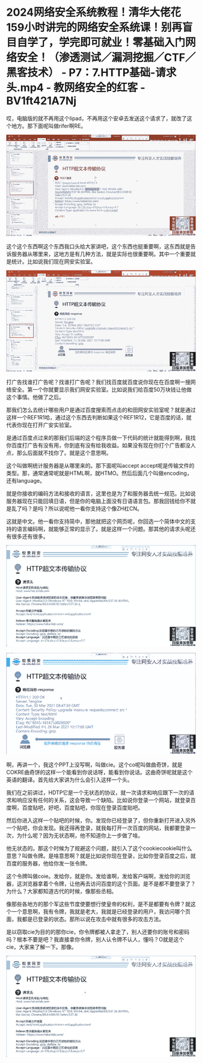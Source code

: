 # 2024网络安全系统教程！清华大佬花159小时讲完的网络安全系统课！别再盲目自学了，学完即可就业！零基础入门网络安全！（渗透测试／漏洞挖掘／CTF／黑客技术） - P7：7.HTTP基础-请求头.mp4 - 教网络安全的红客 - BV1ft421A7Nj

哎，电脑版的就不再用这个Iipad，不再用这个安卓去发送这个请求了，就改了这个地方。那下面呢叫做rifer啊RE。



![](img/98cb3e6d09ca4470d5490a880255e57f_1.png)

这个这个东西啊这个东西我口头给大家讲吧，这个东西也挺重要啊，这东西就是告诉服务器从哪里来，这地方是有几种方法，就是实际也很重要啊。其中一个重要就是统计。比如说我们现在网安实验室。



![](img/98cb3e6d09ca4470d5490a880255e57f_3.png)

打广告找谁打广告呢？找谁打广告呢？我们找百度就百度说你现在在百度啊一搜网络安全。第一个你就要显示我们网安实验室。比如说我们给百度50万块钱让他做这个事情。他做了之后。

那我们怎么去统计哪些用户是通过百度搜索而点击的和田网安实验室呢？就是通过这样一个REF1R1哈，通过这个东西去判断如果这个REF1R12，它是百度的话，就代表你现在打开广安实验室。

是通过百度点过来的那我们后端的这个程序员做一下代码的统计就能得到啊，我找你百度打广告有没有用，你到底有没有给我收益。如果没有现在你打个广告都没人点，那么后面就不找你了。就是这个意思啊。

这个叫做啊统计服务器是从哪里来的。那下面呢叫accept accept呢是传输文件的类型。那，通常通常呢就是HTML啊，就HTMO。然后后面几个叫做encoding，还有language。

就是你接收的编码方法和接收的语言，这里也是为了和服务器去统一规范。比如说服务器现在只能回填日语，但是你的电脑上面没有日语语言包。那我回钱给你不就是乱了吗？是吗？所以说呢他一看你支持这个像ZH杠CN。

这就是中文。他一看你支持简中，那他就把这个网页呢，你回选一个简体中文的支持的语言编码啊，就能够正常的显示了。就是这样一个问题。那其他的请求头呢还有很多还有很多。



![](img/98cb3e6d09ca4470d5490a880255e57f_5.png)

![](img/98cb3e6d09ca4470d5490a880255e57f_6.png)

啊，再讲一个，我这个PPT上没写啊，叫做cie。这个co呢叫做曲奇饼，就是COKRE曲奇饼的这样一个能看到你说话呀，能看到你说话。这曲奇饼呢就是这个英语的翻译。首先给大家讲为什么会引入这样一个头。

我们在之前讲过，HDTP它是一个无状态的协议，就一次请求和响应跟下一次的请求和响应没有任何的关系，这会导致一个缺陷。比如说你登录一个网站，就登录百度啊，百度贴吧，好吧，百度贴吧，你现在登录百度贴吧。

然后你进入这样一个贴吧的时候，你。发现你已经登录了，但你重新打开进入另外一个贴吧，你会发现。我还得再登录，就我每打开一次百度的网站，我都要登录一次，为什么呢？因为无状态啊，他不知道你上一步做了啥。

他无状态的。那这个时候为了规避这个问题，就引入了这个cookiecookie叫什么意思？叫做令牌。是啥意思啊？就是比如说你现在登录，比如你登录百度之后，就百度的服务器，他给你发一张令牌。

这个令牌叫做coie。发给你，就是你。发给谁啊，发给客户端啊，发给你的浏览器，这浏览器拿着个令牌，让他再去访问百度的这个页面。是不是都不要登录了？为什么？大家都知道古代的时候，像那些丞相。

像那些各地方的那个军这些节度使要想行使皇帝的权利，是不是都要有令牌？就这个一个意思啊，我有令牌，我就是老大，我就是已经登录的用户，我访问哪个页面，我都是已登录的状态。那所以说在攻击中就有很多的攻击方法。

是以窃取cie为目的的那你cie，你令牌都被人拿走了，别人还要你的账号和密码吗？根本不要是吧？我直接拿你令牌，别人认令牌不认人，懂吗？O就是这个cie，大家来了解一下。那像。



![](img/98cb3e6d09ca4470d5490a880255e57f_8.png)